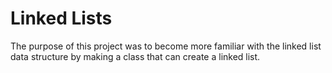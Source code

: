 # Linked Lists
The purpose of this project was to become more familiar with the linked list
data structure by making a class that can create a linked list.